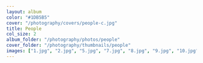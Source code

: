 ```yaml
---
layout: album
color: "#1DB5B5"
cover: "/photography/covers/people-c.jpg"
title: People
col_size: 2
album_folder: "/photography/photos/people"
cover_folder: "/photography/thumbnails/people"
images: ["1.jpg", "2.jpg", "5.jpg", "7.jpg", "8.jpg", "9.jpg", "10.jpg", "15.jpg", "18.jpg", "19.jpg", "20.jpg"]
---
```

